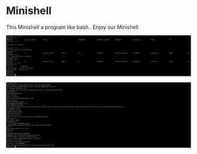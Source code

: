 # Minishell

This Minishell a program like bash.. Enjoy our Minishell

![Minishell image](Minishellimg.png)

![image2](img2.png)
